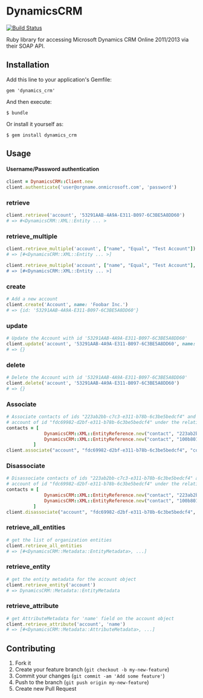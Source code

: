 # DynamicsCRM

[![Build Status](https://travis-ci.org/TinderBox/dynamics_crm.png)](https://travis-ci.org/TinderBox/dynamics_crm)

Ruby library for accessing Microsoft Dynamics CRM Online 2011/2013 via their SOAP API.

## Installation

Add this line to your application's Gemfile:

    gem 'dynamics_crm'

And then execute:

    $ bundle

Or install it yourself as:

    $ gem install dynamics_crm

## Usage


#### Username/Password authentication

```ruby
client = DynamicsCRM::Client.new
client.authenticate('user@orgname.onmicrosoft.com', 'password')
```

### retrieve

```ruby
client.retrieve('account', '53291AAB-4A9A-E311-B097-6C3BE5A8DD60')
# => #<DynamicsCRM::XML::Entity ... >
```

### retrieve_multiple

```ruby
client.retrieve_multiple('account', ["name", "Equal", "Test Account"])
# => [#<DynamicsCRM::XML::Entity ... >]

client.retrieve_multiple('account', ["name", "Equal", "Test Account"], ["Name, "CreatedBy"])
# => [#<DynamicsCRM::XML::Entity ... >]
```


### create

```ruby
# Add a new account
client.create('Account', name: 'Foobar Inc.')
# => {id: '53291AAB-4A9A-E311-B097-6C3BE5A8DD60'}
```

### update

```ruby
# Update the Account with id '53291AAB-4A9A-E311-B097-6C3BE5A8DD60'
client.update('account', '53291AAB-4A9A-E311-B097-6C3BE5A8DD60', name: 'Whizbang Corp')
# => {}
```

### delete

```ruby
# Delete the Account with id '53291AAB-4A9A-E311-B097-6C3BE5A8DD60'
client.delete('account', '53291AAB-4A9A-E311-B097-6C3BE5A8DD60')
# => {}
```

### Associate

```ruby
# Associate contacts of ids "223ab2bb-c7c3-e311-b78b-6c3be5bedcf4" and "100b8016-c0c0-e311-b78b-6c3be5bedcf4" to the
# account of id "fdc69982-d2bf-e311-b78b-6c3be5bedcf4" under the relation "contact_customer_accounts"
contacts = [
              DynamicsCRM::XML::EntityReference.new("contact", "223ab2bb-c7c3-e311-b78b-6c3be5bedcf4"),
              DynamicsCRM::XML::EntityReference.new("contact", "100b8016-c0c0-e311-b78b-6c3be5bedcf4")
          ]
client.associate("account", "fdc69982-d2bf-e311-b78b-6c3be5bedcf4", "contact_customer_accounts", contacts)
```

### Disassociate

```ruby
# Disassociate contacts of ids "223ab2bb-c7c3-e311-b78b-6c3be5bedcf4" and "100b8016-c0c0-e311-b78b-6c3be5bedcf4" to the
# account of id "fdc69982-d2bf-e311-b78b-6c3be5bedcf4" under the relation "contact_customer_accounts"
contacts = [
              DynamicsCRM::XML::EntityReference.new("contact", "223ab2bb-c7c3-e311-b78b-6c3be5bedcf4"),
              DynamicsCRM::XML::EntityReference.new("contact", "100b8016-c0c0-e311-b78b-6c3be5bedcf4")
          ]
client.disassociate("account", "fdc69982-d2bf-e311-b78b-6c3be5bedcf4", "contact_customer_accounts", contacts)
```

### retrieve_all_entities

```ruby
# get the list of organization entities
client.retrieve_all_entities
# => [#<DynamicsCRM::Metadata::EntityMetadata>, ...]
```

### retrieve_entity

```ruby
# get the entity metadata for the account object
client.retrieve_entity('account')
# => DynamicsCRM::Metadata::EntityMetadata
```

### retrieve_attribute

```ruby
# get AttributeMetadata for 'name' field on the account object
client.retrieve_attribute('account', 'name')
# => [#<DynamicsCRM::Metadata::AttributeMetadata>, ...]
```


## Contributing

1. Fork it
2. Create your feature branch (`git checkout -b my-new-feature`)
3. Commit your changes (`git commit -am 'Add some feature'`)
4. Push to the branch (`git push origin my-new-feature`)
5. Create new Pull Request
